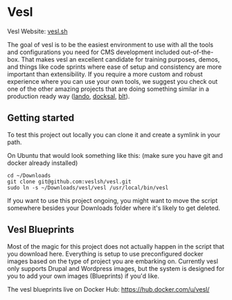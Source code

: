 # Vesl

Vesl Website: [vesl.sh](http://vesl.sh)

The goal of vesl is to be the easiest 
environment to use with all the tools and 
configurations you need for CMS development 
included out-of-the-box. That makes vesl an
excellent candidate for training purposes,
demos, and things like code sprints where
ease of setup and consistency are more 
important than extensibility. If you
require a more custom and robust experience
where you can use your own tools, we 
suggest you check out one of the other 
amazing projects that are doing something 
similar in a production ready way
([lando](https://github.com/lando/lando),
[docksal](https://github.com/docksal/docksal),
[blt](https://github.com/acquia/blt)).

## Getting started
To test this project out locally you can clone it
and create a symlink in your path.

On Ubuntu that would look something like this:
(make sure you have git and docker already installed)
```
cd ~/Downloads
git clone git@github.com:veslsh/vesl.git
sudo ln -s ~/Downloads/vesl/vesl /usr/local/bin/vesl
```

If you want to use this project ongoing, you might want to 
move the script somewhere besides your Downloads folder
where it's likely to get deleted.

## Vesl Blueprints
Most of the magic for this project does not actually happen
in the script that you download here. Everything is setup
to use preconfigured docker images based on the type of
project you are embarking on. Currently vesl only supports
Drupal and Wordpress images, but the system is designed for
you to add your own images (Blueprints) if you'd like.

The vesl blueprints live on Docker Hub: https://hub.docker.com/u/vesl/
